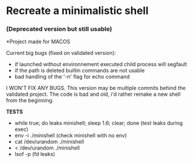 # Recreate a minimalistic shell

### (Deprecated version but still usable)

 *Project made for MACOS

Current big bugs (fixed on validated version):
 - if launched without environnement executed child process will segfault
 - if the path is deleted builtin commands are not usable
 - bad handling of the '-n' flag for echo command

I WON'T FIX ANY BUGS.
This version may be multiple commits behind the validated project.
The code is bad and old, i'd rather remake a new shell from the beginning.

**TESTS**
- while true; do leaks minishell; sleep 1.6; clear; done (test leaks during exec)
- env -i ./minishell (check minishell with no env)
- cat /dev/urandom ./minishell
- < /dev/urandom ./minishell
- lsof -p <PID process> (fd leaks)
